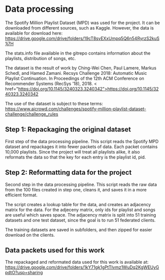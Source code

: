 # Data processing

The Spotify Million Playlist Dataset (MPD) was used for the project. It can be downloaded from different sources, such as Kaggle. 
However, the data is available for download here: https://drive.google.com/drive/folders/19cT8svEXxUmpq5Q6n54RyrzS2kuS1j7H

The stats.info file available in the gitrepo contains information about the playlists, distribution of songs, etc.

The dataset is the result of work by Ching-Wei Chen, Paul Lamere, Markus Schedl, and Hamed Zamani. Recsys Challenge 2018: Automatic Music Playlist Continuation. In Proceedings of the 12th ACM Conference on Recommender Systems (RecSys ’18), 2018. < href="https://doi.org/10.1145/3240323.3240342">https://doi.org/10.1145/3240323.3240342</a>

The use of the dataset is subject to these terms: https://www.aicrowd.com/challenges/spotify-million-playlist-dataset-challenge/challenge_rules

## Step 1: Repackaging the original dataset

First step of the data processing pipeline. This script reads the Spotify MPD dataset and repackages it into fewer packets of data. Each packet contains 10,000 playlists. Since the project will treat all playlists alike, it also reformats the data so that the key for each entry is the playlist id, pid. 

## Step 2: Reformatting data for the project

Second step in the data processing pipeline. This script reads the raw data from the 100 files created in step one, cleans it, and saves it in a more efficient format. 

The script creates a lookup table for the data, and creates an adjacency matrix for the data. For the adjeceny matrix, only ids for playlist and songs are useful which saves space. The adjacency matrix is split into 51 training datasets and one test dataset, since the goal is to run 51 federated clients. 

The training datasets are saved in subfolders, and then zipped for easier download on the clients. 

## Data packets used for this work

The repackaged and reformated data used for this work is available at:
https://drive.google.com/drive/folders/1kY71gk1gPtTIvmz1WuDq2KgWEUyGpdtO?usp=sharing

